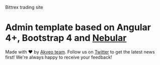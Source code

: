 Bittrex trading site

# Admin template based on Angular 4+, Bootstrap 4 and <a href="https://github.com/akveo/nebular">Nebular</a>
Made with :heart: by [Akveo team](http://akveo.com/). Follow us on [Twitter](https://twitter.com/akveo_inc) to get the latest news first!
We're always happy to receive your feedback!

